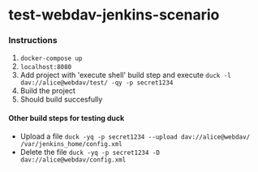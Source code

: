 # test-webdav-jenkins-scenario

### Instructions
1. `docker-compose up`
2. `localhost:8080`
3. Add project with 'execute shell' build step and execute `duck -l dav://alice@webdav/test/ -qy -p secret1234`
4. Build the project
5. Should build succesfully

#### Other build steps for testing duck
- Upload a file `duck -yq -p secret1234 --upload dav://alice@webdav/ /var/jenkins_home/config.xml`
- Delete the file `duck -yq -p secret1234 -D dav://alice@webdav/config.xml`